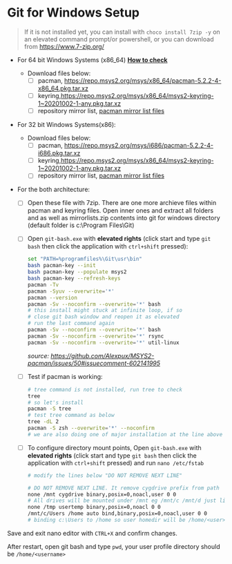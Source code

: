 # Git for Windows Setup

> If it is not installed yet, you can install with `choco install 7zip -y` on an elevated command prompt/or powershell, or you can download from https://www.7-zip.org/ 

- For 64 bit Windows Systems (x86_64) **[How to check](https://www.howtogeek.com/howto/21726/how-do-i-know-if-im-running-32-bit-or-64-bit-windows-answers/)**

  - Download files below: 
    - [ ] pacman, https://repo.msys2.org/msys/x86_64/pacman-5.2.2-4-x86_64.pkg.tar.xz
    - [ ] keyring,https://repo.msys2.org/msys/x86_64/msys2-keyring-1~20201002-1-any.pkg.tar.xz
    - [ ] repository mirror list, [pacman mirror list files](./assets/mirrorlists.zip?raw=true)
  
- For 32 bit Windows Systems(x86):

  - Download files below:
    - [ ] pacman, https://repo.msys2.org/msys/i686/pacman-5.2.2-4-i686.pkg.tar.xz
    - [ ] keyring,https://repo.msys2.org/msys/x86_64/msys2-keyring-1~20201002-1-any.pkg.tar.xz
    - [ ] repository mirror list, [pacman mirror list files](./assets/mirrorlists.zip?raw=true)
  
- For the both architecture:

  - [ ] Open these file with 7zip. There are one more archieve files within pacman and keyring files. Open inner ones and extract all folders and as well as mirrorlists.zip contents into git for windows directory  (default folder is c:\Program Files\Git\)

  - [ ] Open `git-bash.exe` with **elevated rights** (click start and type `git bash` then click the application with `ctrl+shift` pressed):

    ```bash
    set "PATH=%programfiles%\Git\usr\bin"
    bash pacman-key --init
    bash pacman-key --populate msys2
    bash pacman-key --refresh-keys
    pacman -Tv
    pacman -Syuv --overwrite='*'
    pacman --version
    pacman -Sv --noconfirm --overwrite='*' bash 
    # this install might stuck at infinite loop, if so
    # close git bash window and reopen it as elevated
    # run the last command again
    pacman -Sv --noconfirm --overwrite='*' bash 
    pacman -Sv --noconfirm --overwrite='*' rsync
    pacman -Sv --noconfirm --overwrite='*' util-linux 
    ```

    *source: https://github.com/Alexpux/MSYS2-pacman/issues/50#issuecomment-602141995*

  - [ ] Test if pacman is working:

    ```bash
    # tree command is not installed, run tree to check
    tree 
    # so let's install
    pacman -S tree
    # test tree command as below
    tree -dL 2
    pacman -S zsh --overwrite='*' --noconfirm
    # we are also doing one of major installation at the line above 😉
    ```

  - [ ] To configure directory mount points, Open `git-bash.exe` with **elevated rights** (click start and type `git bash` then click the application with `ctrl+shift` pressed) and run `nano /etc/fstab`

    ```bash
    # modify the lines below "DO NOT REMOVE NEXT LINE"
    
    # DO NOT REMOVE NEXT LINE. It remove cygdrive prefix from path
    none /mnt cygdrive binary,posix=0,noacl,user 0 0
    # All drives will be mounted under /mnt eg /mnt/c /mnt/d just like in WSL
    none /tmp usertemp binary,posix=0,noacl 0 0
    /mnt/c/Users /home auto bind,binary,posix=0,noacl,user 0 0
    # binding c:\Users to /home so user homedir will be /home/<user>
    ```
    
Save and exit nano editor with `CTRL+X` and confirm changes.
    
After restart, open git bash and type `pwd`, your user profile directory should be `/home/<username>`

